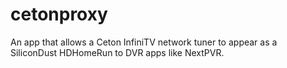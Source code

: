 # cetonproxy
An app that allows a Ceton InfiniTV network tuner to appear as a SiliconDust HDHomeRun to DVR apps like NextPVR.
